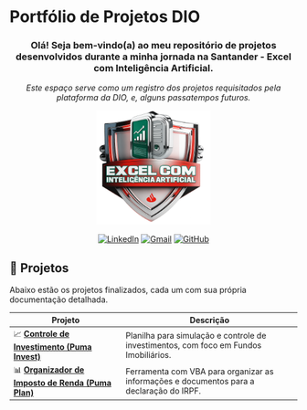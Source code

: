 # Portfólio de Projetos DIO

<div align="center">
  <h3>Olá! Seja bem-vindo(a) ao meu repositório de projetos desenvolvidos durante a minha jornada na Santander - Excel com Inteligência Artificial.</h3>
  <p><i>Este espaço serve como um registro dos projetos requisitados pela plataforma da DIO, e, alguns passatempos futuros.</i></p>
</div>

<p align="center">
  <img src="/Logo/Logo_DIO.png" alt="DIO_Excel" width="200"/>
</p>

<div align="center">
  
  [![LinkedIn](https://img.shields.io/badge/LinkedIn-0077B5?style=for-the-badge&logo=linkedin&logoColor=white)](https://www.linkedin.com/in/vitor09/)
  [![Gmail](https://img.shields.io/badge/Gmail-D14836?style=for-the-badge&logo=gmail&logoColor=white)](mailto:jvno09229009@gmail.com)
  [![GitHub](https://img.shields.io/badge/GitHub-100000?style=for-the-badge&logo=github&logoColor=white)](https://github.com/VihSousa)

</div>

## 🚀 Projetos

Abaixo estão os projetos finalizados, cada um com sua própria documentação detalhada.

| Projeto | Descrição |
| ------- | --------- | 
📈 **[Controle de Investimento (Puma Invest)](./Controle%20de%20investimento/)** | Planilha para simulação e controle de investimentos, com foco em Fundos Imobiliários.
| 📊 **[Organizador de Imposto de Renda (Puma Plan)](./Declara%C3%A7%C3%A3o%20de%20imposto/)** | Ferramenta com VBA para organizar as informações e documentos para a declaração do IRPF. |
